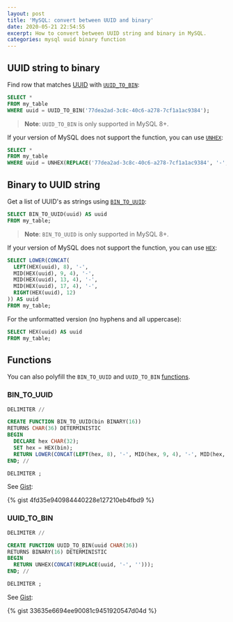 ```yaml
---
layout: post
title: 'MySQL: convert between UUID and binary'
date: 2020-05-21 22:54:55
excerpt: How to convert between UUID string and binary in MySQL.
categories: mysql uuid binary function
---
```


## UUID string to binary

Find row that matches [UUID](https://en.wikipedia.org/wiki/Universally_unique_identifier) with [`UUID_TO_BIN`](https://dev.mysql.com/doc/refman/8.0/en/miscellaneous-functions.html#function_uuid-to-bin):

```sql
SELECT *
FROM my_table
WHERE uuid = UUID_TO_BIN('77dea2ad-3c8c-40c6-a278-7cf1a1ac9384');
```

> **Note**: `UUID_TO_BIN` is only supported in MySQL 8+.

If your version of MySQL does not support the function, you can use [`UNHEX`](https://dev.mysql.com/doc/refman/8.0/en/string-functions.html#function_unhex):

```sql
SELECT *
FROM my_table
WHERE uuid = UNHEX(REPLACE('77dea2ad-3c8c-40c6-a278-7cf1a1ac9384', '-', ''));
```

## Binary to UUID string

Get a list of UUID's as strings using [`BIN_TO_UUID`](https://dev.mysql.com/doc/refman/8.0/en/miscellaneous-functions.html#function_bin-to-uuid):

```sql
SELECT BIN_TO_UUID(uuid) AS uuid
FROM my_table;
```

> **Note**: `BIN_TO_UUID` is only supported in MySQL 8+.

If your version of MySQL does not support the function, you can use [`HEX`](https://dev.mysql.com/doc/refman/8.0/en/string-functions.html#function_hex):

```sql
SELECT LOWER(CONCAT(
  LEFT(HEX(uuid), 8), '-',
  MID(HEX(uuid), 9, 4), '-',
  MID(HEX(uuid), 13, 4), '-',
  MID(HEX(uuid), 17, 4), '-',
  RIGHT(HEX(uuid), 12)
)) AS uuid
FROM my_table;
```

For the unformatted version (no hyphens and all uppercase):

```sql
SELECT HEX(uuid) AS uuid
FROM my_table;
```

## Functions

You can also polyfill the `BIN_TO_UUID` and `UUID_TO_BIN` [functions](https://dev.mysql.com/doc/refman/8.0/en/create-function.html).

### BIN_TO_UUID

```sql
DELIMITER //

CREATE FUNCTION BIN_TO_UUID(bin BINARY(16))
RETURNS CHAR(36) DETERMINISTIC
BEGIN
  DECLARE hex CHAR(32);
  SET hex = HEX(bin);
  RETURN LOWER(CONCAT(LEFT(hex, 8), '-', MID(hex, 9, 4), '-', MID(hex, 13, 4), '-', MID(hex, 17, 4), '-', RIGHT(hex, 12)));
END; //

DELIMITER ;
```

See [Gist](https://gist.github.com/remarkablemark/c85817dd98dcb7360f9229aab5537612):

{% gist 4fd35e940984440228e127210eb4fbd9 %}

### UUID_TO_BIN

```sql
DELIMITER //

CREATE FUNCTION UUID_TO_BIN(uuid CHAR(36))
RETURNS BINARY(16) DETERMINISTIC
BEGIN
  RETURN UNHEX(CONCAT(REPLACE(uuid, '-', '')));
END; //

DELIMITER ;
```

See [Gist](https://gist.github.com/remarkablemark/c85817dd98dcb7360f9229aab5537612):

{% gist 33635e6694ee90081c9451920547d04d %}
